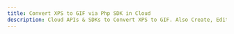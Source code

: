 ---title: Convert XPS to GIF via Php SDK in Clouddescription: Cloud APIs & SDKs to Convert XPS to GIF. Also Create, Edit & Render Microsoft Word & OpenOffice documents in the Cloud.---